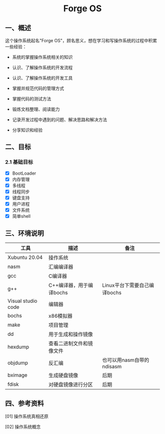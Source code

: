 # <h1 align="center">Forge OS</h1>

## 一、概述

这个操作系统起名"Forge OS"，顾名思义，想在学习和写操作系统的过程中积累一些经验：

* 系统的掌握操作系统相关的知识

* 认识、了解操作系统的开发流程

* 认识、了解操作系统的开发工具

* 掌握并规范代码的管理方式

* 掌握代码的测试方法

* 锻炼文档整理、阅读能力

* 记录开发过程中遇到的问题、解决思路和解决方法

* 分享知识和经验

## 二、目标

### 2.1 基础目标

* [x] BootLoader
* [x] 内存管理
* [x] 多线程
* [x] 线程同步
* [x] 键盘支持
* [x] 用户进程
* [x] 文件系统
* [x] 简单shell

## 三、环境说明

| 工具                 | 描述               | 备注                  |
| ------------------ | ---------------- | ------------------- |
| Xubuntu 20.04      | 操作系统             |                     |
| nasm               | 汇编编译器            |                     |
| gcc                | C编译器             |                     |
| g++                | C++编译器，用于编译bochs | Linux平台下需要自己编译bochs |
| Visual studio code | 编辑器              |                     |
| bochs              | x86模拟器           |                     |
| make               | 项目管理             |                     |
| dd                 | 用于生成和操作镜像        |                     |
| hexdump            | 查看二进制文件和镜像文件     |                     |
| objdump            | 反汇编              | 也可以用nasm自带的ndisasm  |
| bximage            | 生成硬盘镜像           | 后期                  |
| fdisk              | 对硬盘镜像进行分区        | 后期                  |

## 四、参考资料

[01] 操作系统真相还原

[02] 操作系统概念	